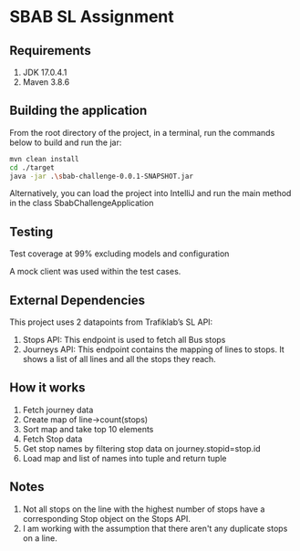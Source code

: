 # SBAB SL Assignment

## Requirements
1. JDK 17.0.4.1
2. Maven 3.8.6
## Building the application
From the root directory of the project, in a terminal, run the commands below to build and run the jar:
```bash
mvn clean install
cd ./target
java -jar .\sbab-challenge-0.0.1-SNAPSHOT.jar
```

Alternatively, you can load the project into IntelliJ and run the main method in the class SbabChallengeApplication

## Testing
Test coverage at 99% excluding models and configuration

A mock client was used within the test cases.

## External Dependencies
This project uses 2 datapoints from Trafiklab’s SL API:
1. Stops API: This endpoint is used to fetch all Bus stops
2. Journeys API: This endpoint contains the mapping of lines to stops. It shows a list of all lines and all the stops they reach.

## How it works
1. Fetch journey data
2. Create map of line->count(stops)
3. Sort map and take top 10 elements
4. Fetch Stop data
5. Get stop names by filtering stop data on journey.stopid=stop.id
6. Load map and list of names into tuple and return tuple

## Notes
1. Not all stops on the line with the highest number of stops have a corresponding Stop object on the Stops API.
2. I am working with the assumption that there aren't any duplicate stops on a line.